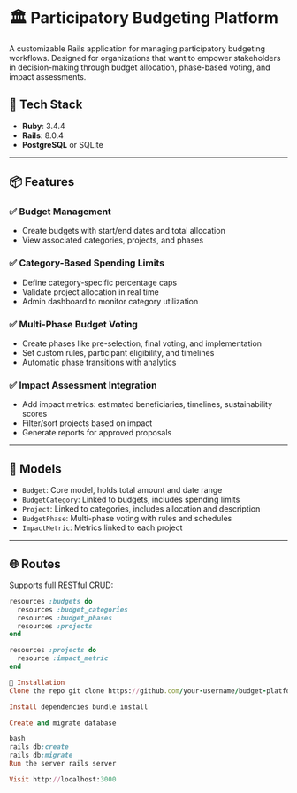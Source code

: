 # 🏛️ Participatory Budgeting Platform

A customizable Rails application for managing participatory budgeting workflows. Designed for organizations that want to empower stakeholders in decision-making through budget allocation, phase-based voting, and impact assessments.

## 🚀 Tech Stack

- **Ruby**: 3.4.4
- **Rails**: 8.0.4
- **PostgreSQL** or SQLite

---

## 📦 Features

### ✅ Budget Management
- Create budgets with start/end dates and total allocation
- View associated categories, projects, and phases

### ✅ Category-Based Spending Limits
- Define category-specific percentage caps
- Validate project allocation in real time
- Admin dashboard to monitor category utilization

### ✅ Multi-Phase Budget Voting
- Create phases like pre-selection, final voting, and implementation
- Set custom rules, participant eligibility, and timelines
- Automatic phase transitions with analytics

### ✅ Impact Assessment Integration
- Add impact metrics: estimated beneficiaries, timelines, sustainability scores
- Filter/sort projects based on impact
- Generate reports for approved proposals

---

## 🧰 Models

- `Budget`: Core model, holds total amount and date range
- `BudgetCategory`: Linked to budgets, includes spending limits
- `Project`: Linked to categories, includes allocation and description
- `BudgetPhase`: Multi-phase voting with rules and schedules
- `ImpactMetric`: Metrics linked to each project

---

## 🌐 Routes

Supports full RESTful CRUD:
```ruby
resources :budgets do
  resources :budget_categories
  resources :budget_phases
  resources :projects
end

resources :projects do
  resource :impact_metric
end

🧪 Installation
Clone the repo git clone https://github.com/your-username/budget-platform.git

Install dependencies bundle install

Create and migrate database

bash
rails db:create
rails db:migrate
Run the server rails server

Visit http://localhost:3000
